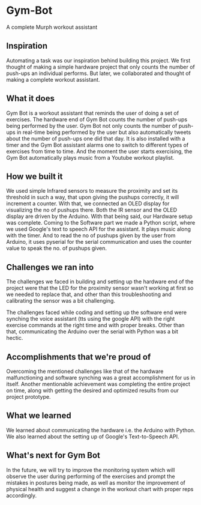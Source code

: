 # Gym-Bot
A complete Murph workout assistant

## Inspiration
Automating a task was our inspiration behind building this project. We first thought of making a simple hardware project that only counts the number of push-ups an individual performs. But later, we collaborated and thought of making a complete workout assistant.

## What it does
Gym Bot is a workout assistant that reminds the user of doing a set of exercises. The hardware end of Gym Bot counts the number of push-ups being performed by the user. Gym Bot not only counts the number of push-ups in real-time being performed by the user but also automatically tweets about the number of push-ups one did that day. It is also installed with a timer and the Gym Bot assistant alarms one to switch to different types of exercises from time to time. And the moment the user starts exercising, the Gym Bot automatically plays music from a Youtube workout playlist. 

## How we built it
We used simple Infrared sensors to measure the proximity and set its threshold in such a way, that upon giving the pushups correctly, it will increment a counter. With that, we connected an OLED display for visualizing the no of pushups there. Both the IR sensor and the OLED display are driven by the Arduino. 
With that being said, our Hardware setup was complete.
Coming to the Software part we made a Python script, where we used Google's text to speech API for the assistant. It plays music along with the timer. And to read the no of pushups given by the user from Arduino, it uses pyserial for the serial communication and uses the counter value to speak the no. of pushups given.

## Challenges we ran into
The challenges we faced in building and setting up the hardware end of the project were that the LED for the proximity sensor wasn't working at first so we needed to replace that, and other than this troubleshooting and calibrating the sensor was a bit challenging.

The challenges faced while coding and setting up the software end were synching the voice assistant (tts using the google API) with the right exercise commands at the right time and with proper breaks. Other than that, communicating the Arduino over the serial with Python was a bit hectic. 

## Accomplishments that we're proud of
Overcoming the mentioned challenges like that of the hardware malfunctioning and software synching was a great accomplishment for us in itself. Another mentionable achievement was completing the entire project on time, along with getting the desired and optimized results from our project prototype. 

## What we learned
We learned about communicating the hardware i.e. the Arduino with Python. We also learned about the setting up of Google's Text-to-Speech API. 

## What's next for Gym Bot
In the future, we will try to improve the monitoring system which will observe the user during performing of the exercises and prompt the mistakes in postures being made, as well as monitor the improvement of physical health and suggest a change in the workout chart with proper reps accordingly. 
